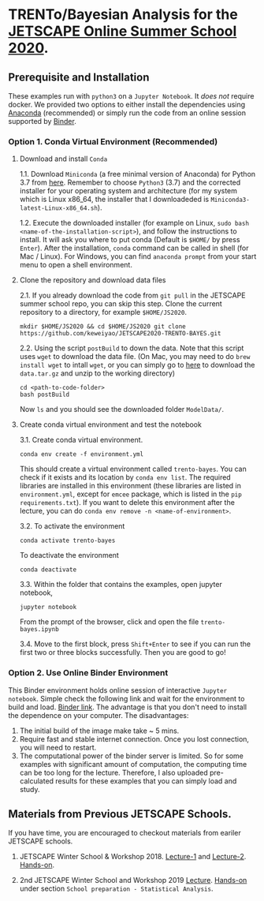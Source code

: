 # TRENTo/Bayesian Analysis for the [JETSCAPE Online Summer School 2020](https://indico.bnl.gov/event/8660/).

## Prerequisite and Installation

These examples run with `python3` on a `Jupyter Notebook`. It *does not* require docker.
We provided two options to either install the dependencies using [Anaconda](https://www.anaconda.com/) (recommended) or simply run the code from an online session supported by [Binder](https://mybinder.org/).

### Option 1. Conda Virtual Environment (Recommended)

1. Download and install `Conda`

    1.1. Download `Miniconda` (a free minimal version of Anaconda) for Python 3.7 from [here](https://docs.conda.io/en/latest/miniconda.html). Remember to choose `Python3` (3.7) and the corrected installer for your operating system and architecture (for my system which is Linux x86_64, the installer that I downloadeded is `Miniconda3-latest-Linux-x86_64.sh`). 

    1.2. Execute the downloaded installer (for example on Linux, `sudo bash <name-of-the-installation-script>`), and follow the instructions to install.
It will ask you where to put conda (Default is `$HOME/` by press `Enter`). After the installation, `conda` command can be called in shell (for Mac / Linux). For Windows, you can find `anaconda prompt` from your start menu to open a shell environment.

2. Clone the repository and download data files

    2.1. If you already download the code from `git pull` in the JETSCAPE summer school repo, you can skip this step. Clone the current repository to a directory, for example `$HOME/JS2020`.
    ```
    mkdir $HOME/JS2020 && cd $HOME/JS2020 git clone https://github.com/keweiyao/JETSCAPE2020-TRENTO-BAYES.git 
    ```

    2.2. Using the script `postBuild` to down the data. Note that this script uses `wget` to download the data file. (On Mac, you may need to do `brew install wget` to intall `wget`, or you can simply go to [here](https://webhome.phy.duke.edu/~wk42/jetscape/data.tar.gz) to download the `data.tar.gz` and unzip to the working directory)
    ```
    cd <path-to-code-folder>
    bash postBuild 
    ```
    Now `ls` and you should see the downloaded folder `ModelData/`.

3. Create conda virtual environment and test the notebook

    3.1. Create conda virtual environment.
    ```
    conda env create -f environment.yml 
    ```
    This should create a virtual environment called `trento-bayes`. You can check if it exists and its location by `conda env list`. The required libraries are installed in this environment (these libraries are listed in `environment.yml`, except for `emcee` package, which is listed in the `pip` `requirements.txt`). If you want to delete this environment after the lecture, you can do `conda env remove -n <name-of-environment>`.

    3.2. To activate the environment 
    ```
    conda activate trento-bayes 
    ```
    To deactivate the environment 
    ```
    conda deactivate 
    ```

    3.3. Within the folder that contains the examples, open jupyter notebook, 
    ```
    jupyter notebook 
    ```
    From the prompt of the browser, click and open the file `trento-bayes.ipynb`

    3.4. Move to the first block, press `Shift+Enter` to see if you can run the first two or three blocks successfully. 
Then you are good to go!

### Option 2. Use Online Binder Environment

This Binder environment holds online session of interactive `Jupyter notebook`. 
Simple check the following link and wait for the environment to build and load.
[Binder link](https://mybinder.org/v2/gh/keweiyao/JETSCAPE2020-TRENTO-BAYES/master ).
The advantage is that you don't need to install the dependence on your computer. 
The disadvantages: 
1. The initial build of the image make take ~ 5 mins.
2. Require fast and stable internet connection. Once you lost connection, you will need to restart.
3. The computational power of the binder server is limited. So for some examples with significant amount of computation, the computing time can be too long for the lecture. Therefore, I also uploaded pre-calculated results for these examples that you can simply load and study.

## Materials from Previous JETSCAPE Schools.

If you have time, you are encouraged to checkout materials from eariler JETSCAPE schools.

1. JETSCAPE Winter School & Workshop 2018.
[Lecture-1](https://indico.bnl.gov/event/3958/contributions/12067/attachments/10945/13352/WS_Statistics_Theory.pdf) and 
[Lecture-2](https://indico.bnl.gov/event/3958/contributions/12064/attachments/10943/13350/WS_Exercise_Pres.pdf).
[Hands-on](https://sites.google.com/a/lbl.gov/jetscape2018/home/school-material/school-preparation).

2. 2nd JETSCAPE Winter School and Workshop 2019
[Lecture](https://indico.bnl.gov/event/5031/contributions/25828/attachments/21430/29220/WS_Theory_Exercises.pdf).
[Hands-on](https://indico.bnl.gov/event/5031/page/115-school-material) under section `School preparation - Statistical Analysis`.
